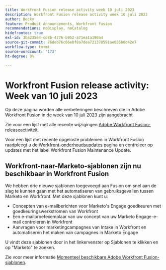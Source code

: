 ```yaml
---
title: Workfront Fusion release activity week 10 juli 2023
description: Workfront Fusion release activity week 10 juli 2023
author: Becky
feature: Product Announcements, Workfront Fusion
recommendations: noDisplay, noCatalog
hidefromtoc: true
exl-id: 3ba235e4-cd8b-4776-b952-a71ea1a190a4
source-git-commit: 76deb76c66e8f8a7dea721378591ae035b8d42e7
workflow-type: tm+mt
source-wordcount: '173'
ht-degree: 0%

---
```


# Workfront Fusion release activity: Week van 10 juli 2023

Op deze pagina worden alle verbeteringen beschreven die in Adobe Workfront Fusion in de week van 10 juli 2023 zijn aangebracht

Zie voor een lijst met alle recente wijzigingen [Adobe Workfront Fusion-releaseactiviteit](../../../product-announcements/product-releases/fusion-release-activity/fusion-release-activity.md).

Voor een lijst met recente opgeloste problemen in Workfront Fusion raadpleegt u de [Workfront-onderhoudsupdates](https://experienceleague.adobe.com/docs/workfront-known-issues/releases/current-updates.html) pagina en controleer op updates met het label Workfront Fusion Maintenance Update.

## Workfront-naar-Marketo-sjablonen zijn nu beschikbaar in Workfront Fusion

We hebben drie nieuwe sjablonen toegevoegd aan Fusion om snel aan de slag te kunnen gaan met het automatiseren van gebruiksgevallen tussen Marketo en Workfront. Met deze sjablonen kunt u:

* Concepten van e-mailberichten voor Marketo&#39;s Engage goedkeuren met goedkeuringswerkstromen van Workfront
* Een e-mailproefexemplaar van uw concept van uw Marketo Engage-e-mail controleren in Workfront
* Aanvragen voor marketingcampagnes van Intake in Workfront en automatiseren het maken van campagnes in Marketo Engage

U vindt deze sjablonen door in het linkervenster op Sjablonen te klikken en op &quot;Marketo&quot; te zoeken.

Zie voor meer informatie [Momenteel beschikbare Adobe Workfront Fusion-sjablonen](/help/quicksilver/workfront-fusion/scenarios/templates/currently-available-fusion-templates.md#workfront-marketo-templates).
